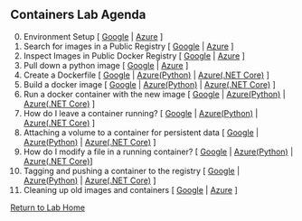 ## **Containers Lab Agenda**

0. Environment Setup [ [Google](https://github.com/Burwood/containers101/blob/master/containers_lab/task_0.md) | [Azure](https://github.com/Burwood/containers101/blob/azure/containers_lab/azure/task_0.md) ]
1. Search for images in a Public Registry [ [Google](https://github.com/Burwood/containers101/blob/master/containers_lab/task_1.md)  | [Azure](https://github.com/Burwood/containers101/blob/azure/containers_lab/azure/task_1.md) ]
2. Inspect Images in Public Docker Registry [ [Google](https://github.com/Burwood/containers101/blob/master/containers_lab/task_2.md)  | [Azure](https://github.com/Burwood/containers101/blob/azure/containers_lab/azure/task_2.md) ]
3. Pull down a python image [ [Google](https://github.com/Burwood/containers101/blob/master/containers_lab/task_3.md)  | [Azure](https://github.com/Burwood/containers101/blob/azure/containers_lab/azure/task_3.md) ]
4. Create a Dockerfile [ [Google](https://github.com/Burwood/containers101/blob/master/containers_lab/task_4.md)  | [Azure(Python)](https://github.com/Burwood/containers101/blob/azure/containers_lab/azure/task_4.md) | [Azure(.NET Core)](https://github.com/Burwood/containers101/blob/azure/containers_lab/azure/task_4_win.md) ]
5. Build a docker image [ [Google](https://github.com/Burwood/containers101/blob/master/containers_lab/task_5.md)  | [Azure(Python)](https://github.com/Burwood/containers101/blob/azure/containers_lab/azure/task_5.md) | [Azure(.NET Core)](https://github.com/Burwood/containers101/blob/azure/containers_lab/azure/task_5_win.md) ]
6. Run a docker container with the new image [ [Google](https://github.com/Burwood/containers101/blob/master/containers_lab/task_6.md)  | [Azure(Python)](https://github.com/Burwood/containers101/blob/azure/containers_lab/azure/task_6.md) | [Azure(.NET Core)](https://github.com/Burwood/containers101/blob/azure/containers_lab/azure/task_6_win.md) ]
7. How do I leave a container running? [ [Google](https://github.com/Burwood/containers101/blob/master/containers_lab/task_7.md)  | [Azure(Python)](https://github.com/Burwood/containers101/blob/azure/containers_lab/azure/task_7.md) | [Azure(.NET Core)](https://github.com/Burwood/containers101/blob/azure/containers_lab/azure/task_7_win.md) ]
8. Attaching a volume to a container for persistent data [ [Google](https://github.com/Burwood/containers101/blob/master/containers_lab/task_8.md)  | [Azure(Python)](https://github.com/Burwood/containers101/blob/azure/containers_lab/azure/task_8.md) | [Azure(.NET Core)](https://github.com/Burwood/containers101/blob/azure/containers_lab/azure/task_8_win.md) ]
9. How do I modify a file in a running container? [ [Google](https://github.com/Burwood/containers101/blob/master/containers_lab/task_9.md)  | [Azure(Python)](https://github.com/Burwood/containers101/blob/azure/containers_lab/azure/task_9.md) | [Azure(.NET Core)](https://github.com/Burwood/containers101/blob/azure/containers_lab/azure/task_9_win.md)]
10. Tagging and pushing a container to the registry [ [Google](https://github.com/Burwood/containers101/blob/master/containers_lab/task_10.md)  | [Azure(Python)](https://github.com/Burwood/containers101/blob/azure/containers_lab/azure/task_10.md) | [Azure(.NET Core)](https://github.com/Burwood/containers101/blob/azure/containers_lab/azure/task_10_win.md) ]
11. Cleaning up old images and containers [ [Google](https://github.com/Burwood/containers101/blob/master/containers_lab/task_11.md)  | [Azure](https://github.com/Burwood/containers101/blob/azure/containers_lab/azure/task_11.md) ]

[Return to Lab Home](https://github.com/Burwood/containers101/blob/azure/README.md)

